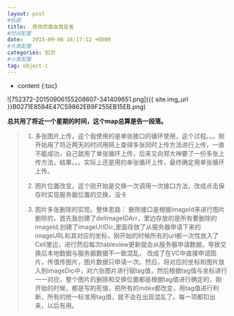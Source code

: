 ```yaml
---
layout: post
#标题
title:  修改页面自我反省
#时间配置
date:   2015-09-06 16:17:12 +0800
#大类配置
categories: 知识
#小类配置
tag: object-c
---
```


* content
{:toc}

![752372-20150906155208607-341409651.png]({{ site.img_url }}B0271E8594E47C59862EB9F255EB15EB.png)

**总共用了将近一个星期的时间，这个map总算是告一段落。**

> 1. 多张图片上传，这个我使用的是单张接口的循环使用，这个过程。。。刚开始用了将近两天的时间用网上查得多张同时上传方法进行上传，一直不能成功，自己就用了单张循环上传，后来又向郑大神要了一份多张上传方法，结果。。。实际上还是用的单张循环上传，最终确定用单张循环上传。
> 
> 2. 图片位置改变，这个刚开始是交换一次调用一次接口方法，改成点击保存时实现服务器位置的交换，没卡
> 
> 3. 图片多张删除的实现，整体思路：
> 删除接口是根据imageId来进行图片删除的，首先我创建了delImageIDArr，里边存放的是所有要删除的imageId,创建了imageUrlDic,里面存放了从服务器申请下来的imageURL和其对应的坐标，刚开始的时候所有的url都一次性放入了Cell里边，进行然后每次tableview更新就会从服务器申请数据，导致交换后本地数据与服务器数据不一致混乱，
改成了在VC中直接申请图片，传值传图片，图片数据只申请一次。然后，将对应的坐标和图片放入到imageDic中，对六张图片进行赋tag值，然后根据tag值与坐标进行一一对应，整个图片的删除和交换位置都是根据tag值进行确定的，刚开始的时候，都是写的死值，把所有的index都改变，用tag值进行判断，所有的统一标准用tag值，就不会在出现混乱了。每一项都扣出来，以后有用。